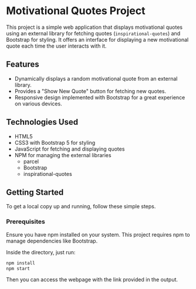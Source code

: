 # Motivational Quotes Project

This project is a simple web application that displays motivational quotes using an external library for fetching quotes (`inspirational-quotes`) and Bootstrap for styling. It offers an interface for displaying a new motivational quote each time the user interacts with it.

## Features

- Dynamically displays a random motivational quote from an external library.
- Provides a "Show New Quote" button for fetching new quotes.
- Responsive design implemented with Bootstrap for a great experience on various devices.

## Technologies Used

- HTML5
- CSS3 with Bootstrap 5 for styling
- JavaScript for fetching and displaying quotes
- NPM for managing the external libraries
  - parcel
  - Bootstrap
  - inspirational-quotes

## Getting Started

To get a local copy up and running, follow these simple steps.

### Prerequisites

Ensure you have npm installed on your system. This project requires npm to manage dependencies like Bootstrap.

Inside the directory, just run:

```bash
npm install
npm start
```

Then you can access the webpage with the link provided in the output.